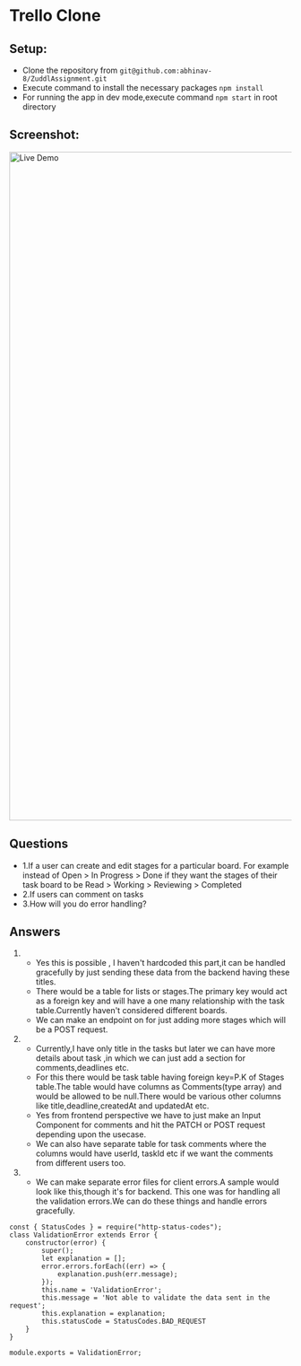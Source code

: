 # Trello Clone

## Setup:

- Clone the repository from `git@github.com:abhinav-8/ZuddlAssignment.git`
- Execute command to install the necessary packages `npm install`
- For running the app in dev mode,execute command `npm start` in root directory

## Screenshot:

<img width="1192" alt="Live Demo" src="https://github.com/abhinav-8/ZuddlAssignment/blob/master/public/assets/live_screenshot.png"/>

## Questions
- 1.If a user can create and edit stages for a particular board. For example instead of Open > In Progress > Done if they want the stages of their task board to be Read > Working > Reviewing > Completed
- 2.If users can comment on tasks
- 3.How will you do error handling?

## Answers

1.  - Yes this is possible , I haven't hardcoded this part,it can be handled gracefully by just sending these data from the backend having these titles.
    - There would be a table for lists or stages.The primary key would act as a foreign key and will have a one      many relationship with the task table.Currently haven't considered different boards.
    - We can make an endpoint on for just adding more stages which will be a POST request.
2.  - Currently,I have only title in the tasks but later we can have more details about task ,in which we can just add a section for comments,deadlines etc.
    - For this there would be task table having foreign key=P.K of Stages table.The table would have columns as Comments(type array) and would be allowed to be null.There would be various other columns like title,deadline,createdAt and updatedAt etc.
    - Yes from frontend perspective we have to just make an Input Component for comments and hit the PATCH or POST request depending upon the usecase.
    - We can also have separate table for task comments where the columns would have userId, taskId etc if we want the comments from different users too.
3.  - We can make separate error files for client errors.A sample would look like this,though it's for backend.
This one was for handling all the validation errors.We can do these things and handle errors gracefully.
```
const { StatusCodes } = require("http-status-codes");
class ValidationError extends Error {
    constructor(error) {
        super();
        let explanation = [];
        error.errors.forEach((err) => {
            explanation.push(err.message);
        });
        this.name = 'ValidationError';
        this.message = 'Not able to validate the data sent in the request';
        this.explanation = explanation;
        this.statusCode = StatusCodes.BAD_REQUEST
    }
}

module.exports = ValidationError;

```

